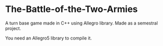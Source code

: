 # The-Battle-of-the-Two-Armies
A turn base game made in C++ using Allegro library. Made as a semestral project.

You need an Allegro5 library to compile it.
